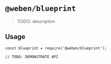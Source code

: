 # `@weben/blueprint`

> TODO: description

## Usage

```
const blueprint = require('@weben/blueprint');

// TODO: DEMONSTRATE API
```
